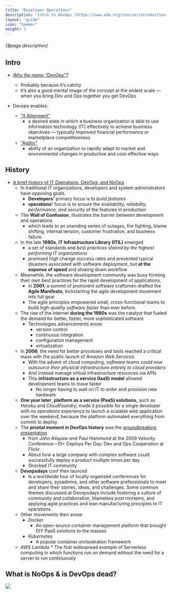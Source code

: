 ```yaml
---
title: "Developer Operations"
description: "Intro to DevOps (https://www.edx.org/course/introduction-to-devops-transforming-and-improving-operations)"
layout: "guide"
icon: "hammer"
weight: 1
---
```


###### {$page.description}

<article id="1">

## Intro

* [*Why the name “DevOps”?*](http://dev2ops.org/2010/02/what-is-devops/)
	* Probably because it’s catchy
	* It’s also a good mental image of the concept at the widest scale — when you bring Dev and Ops together you get DevOps

* Devops enables:
	* ["It Alignment"](http://en.wikipedia.org/wiki/Business/IT_alignment)
		* a desired state in which a business organization is able to use information technology (IT) effectively to achieve business objectives — typically improved financial performance or marketplace competitiveness
	* ["Agility"](http://en.wikipedia.org/wiki/Business_agility)
		* ability of an organization to rapidly adapt to market and environmental changes in productive and cost-effective ways

</article>

<article id="2">

## History

* [A brief history of IT Operations, DevOps, and NoOps](https://blog.appdynamics.com/engineering/is-noops-the-end-of-devops-think-again/)
	* In traditional IT organizations, developers and system administrators have opposing goals.
		* **Developers’** primary focus is to *build features*
		* **operations’** focus is to ensure the *availability, reliability, performance, and security* of the features in production
	* The **Wall of Confusion**, illustrates the barrier between development and operations
		* which leads to an unending series of outages, fire fighting, blame shifting, internal tension, customer frustration, and business failure.
	* In the late **1980s**, **IT Infrastructure Library (ITIL)** emerged
		* a set of standards and *best practices shared by the highest performing IT organizations*
		* promised high change success rates and prevented typical disasters associated with software deployment, but **at the expense of speed** and slowing down workflow
	* Meanwhile, the software development community was busy forming their own best practices for the rapid development of applications.
		* In **2001**, a summit of prominent software craftsmen drafted the **Agile Manifesto**, kickstarting the agile development movement into full gear
		* The agile principles empowered small, cross-functional teams to *build high-quality software faster* than ever before.
	* The rise of the internet **during the 1990s** was the catalyst that fueled the demand for better, faster, more sophisticated software
		* Technologies advancements arose:
			* version control
			* continuous integration
			* configuration management
			* virtualization
	* In **2006**, the need for better processes and tools reached a critical mass with the public launch of *Amazon Web Services*.
		* With the advent of cloud computing, *software teams could now outsource their physical infrastructure entirely to cloud providers*
		* And instead manage virtual infrastructure resources via APIs
		* This **infrastructure as a service (IaaS) model** allowed development teams to move faster
			* No longer having to wait on IT to order and provision new hardware
	* **One year later**, **platform as a service (PaaS) solutions,** such as *Heroku* and *CloudFoundry*, made it possible for a single developer *with no operations experience* to launch a scalable web application over the weekend, because the platform automated everything from commit to deploy.
	* The **pivotal moment in DevOps history** was the [groundbreaking presentation](https://www.youtube.com/watch?v=LdOe18KhtT4)
		* from *John Allspaw and Paul Hammond* at the 2009 Velocity Conference—10+ Deploys Per Day: Dev and Ops Cooperation at Flickr.
		* About how a large company with complex software could successfully deploy a product multiple times per day
		* Shocked IT community
	* **Devopsdays** conf then launced
		* Is a worldwide tour of locally organized conferences for developers, sysadmins, and other software professionals to meet and share their stories, ideas, and challenges. Some common themes discussed at Devopsdays include fostering a culture of community and collaboration, blameless post mortems, and applying agile practices and lean manufacturing principles to IT operations.
	* Other movements then arose:
		* *Docker*
			* An open-source container management platform that brought DIY PaaS solutions to the masses
		* *Kubernetes*
			* A popular container orchestration framework
    * *AWS Lambda*
			* The first widespread example of Serverless computing in which functions run on demand without the need for a server to run continuously
</article>

<article id="3">

## What is NoOps & is DevOps dead?

<img src="/images/devops/noops.jpg">

</article>
